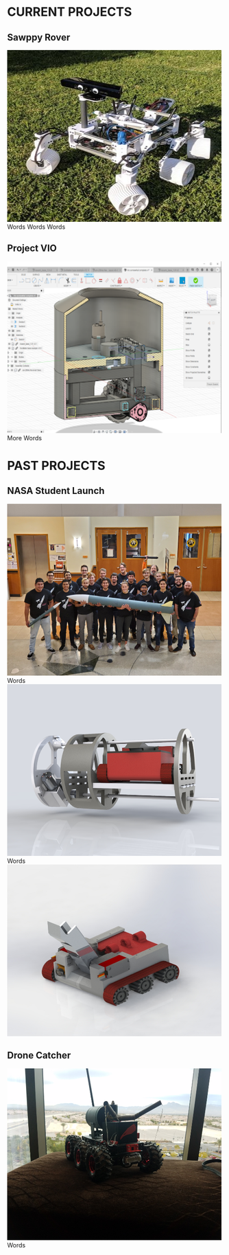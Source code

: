 # CURRENT PROJECTS

## Sawppy Rover 
<img src="docs/assets/images/projects/sawppy_robot.jpg" width="500" height="400" alt="Sawppy Rover Image">
Words Words Words

## Project VIO 
<img src="docs/assets/images/projects/vio_bot.png" width="500" height="400" alt="VIO Bot Image">
More Words


# PAST PROJECTS

## NASA Student Launch
<img src="docs/assets/images/general/nasa_launch_team.jpg" width="500" height="400" alt="Nasa Student Launch Team">
Words
<img src="docs/assets/images/projects/nasa_launch_payload_cad.JPG" width="500" height="400" alt="Nasa Payload Cad">
Words
<img src="docs/assets/images/projects/nasa_bot_cad.JPG" width="500" height="400" alt="Nasa Bot Cad">

## Drone Catcher
<img src="docs/assets/images/projects/drone_catcher.jpg" width="500" height="400" alt="Drone Catcher">
Words
